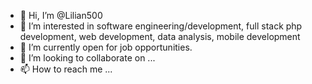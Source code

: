 - 👋 Hi, I’m @Lilian500
- 👀 I’m interested in software engineering/development, full stack php development, web development, data analysis, mobile development
- 🌱 I’m currently open for job opportunities. 
- 💞️ I’m looking to collaborate on ...
- 📫 How to reach me ...

<!---
Lilian500/Lilian500 is a ✨ special ✨ repository because its `README.md` (this file) appears on your GitHub profile.
You can click the Preview link to take a look at your changes.
--->
